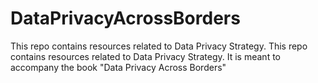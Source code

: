 # DataPrivacyAcrossBorders
This repo contains resources related to Data Privacy Strategy. This repo contains resources related to Data Privacy Strategy. It is meant to accompany the book "Data Privacy Across Borders"
